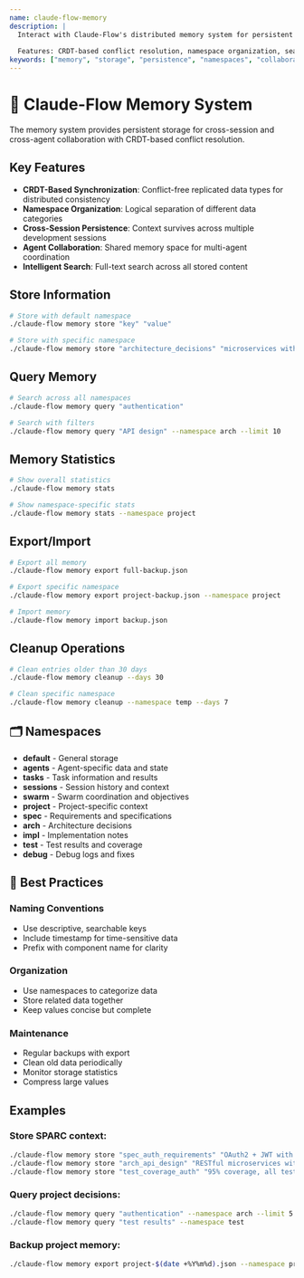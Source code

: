 ```yaml
---
name: claude-flow-memory
description: |
  Interact with Claude-Flow's distributed memory system for persistent context storage and cross-session agent collaboration.
  
  Features: CRDT-based conflict resolution, namespace organization, search capabilities, export/import, automatic cleanup
keywords: ["memory", "storage", "persistence", "namespaces", "collaboration"]
---
```


# 🧠 Claude-Flow Memory System

The memory system provides persistent storage for cross-session and cross-agent collaboration with CRDT-based conflict resolution.

## Key Features
- **CRDT-Based Synchronization**: Conflict-free replicated data types for distributed consistency
- **Namespace Organization**: Logical separation of different data categories
- **Cross-Session Persistence**: Context survives across multiple development sessions
- **Agent Collaboration**: Shared memory space for multi-agent coordination
- **Intelligent Search**: Full-text search across all stored content

## Store Information
```bash
# Store with default namespace
./claude-flow memory store "key" "value"

# Store with specific namespace
./claude-flow memory store "architecture_decisions" "microservices with API gateway" --namespace arch
```

## Query Memory
```bash
# Search across all namespaces
./claude-flow memory query "authentication"

# Search with filters
./claude-flow memory query "API design" --namespace arch --limit 10
```

## Memory Statistics
```bash
# Show overall statistics
./claude-flow memory stats

# Show namespace-specific stats
./claude-flow memory stats --namespace project
```

## Export/Import
```bash
# Export all memory
./claude-flow memory export full-backup.json

# Export specific namespace
./claude-flow memory export project-backup.json --namespace project

# Import memory
./claude-flow memory import backup.json
```

## Cleanup Operations
```bash
# Clean entries older than 30 days
./claude-flow memory cleanup --days 30

# Clean specific namespace
./claude-flow memory cleanup --namespace temp --days 7
```

## 🗂️ Namespaces
- **default** - General storage
- **agents** - Agent-specific data and state
- **tasks** - Task information and results
- **sessions** - Session history and context
- **swarm** - Swarm coordination and objectives
- **project** - Project-specific context
- **spec** - Requirements and specifications
- **arch** - Architecture decisions
- **impl** - Implementation notes
- **test** - Test results and coverage
- **debug** - Debug logs and fixes

## 🎯 Best Practices

### Naming Conventions
- Use descriptive, searchable keys
- Include timestamp for time-sensitive data
- Prefix with component name for clarity

### Organization
- Use namespaces to categorize data
- Store related data together
- Keep values concise but complete

### Maintenance
- Regular backups with export
- Clean old data periodically
- Monitor storage statistics
- Compress large values

## Examples

### Store SPARC context:
```bash
./claude-flow memory store "spec_auth_requirements" "OAuth2 + JWT with refresh tokens" --namespace spec
./claude-flow memory store "arch_api_design" "RESTful microservices with GraphQL gateway" --namespace arch
./claude-flow memory store "test_coverage_auth" "95% coverage, all tests passing" --namespace test
```

### Query project decisions:
```bash
./claude-flow memory query "authentication" --namespace arch --limit 5
./claude-flow memory query "test results" --namespace test
```

### Backup project memory:
```bash
./claude-flow memory export project-$(date +%Y%m%d).json --namespace project
```
